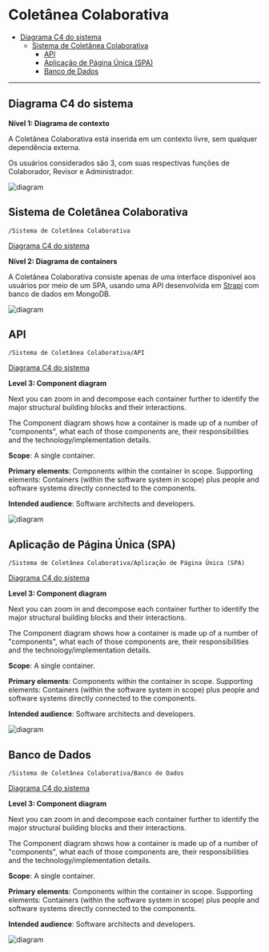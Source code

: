 # Coletânea Colaborativa

* [Diagrama C4 do sistema](#Diagrama-C4-do-sistema)
  * [Sistema de Coletânea Colaborativa](#Sistema-de-Colet%C3%A2nea-Colaborativa)
    * [API](#API)
    * [Aplicação de Página Única (SPA)](#Aplica%C3%A7%C3%A3o-de-P%C3%A1gina-%C3%9Anica-(SPA))
    * [Banco de Dados](#Banco-de-Dados)

---

## Diagrama C4 do sistema

**Nível 1: Diagrama de contexto**

A Coletânea Colaborativa está inserida em um contexto livre, sem qualquer dependência externa.

Os usuários considerados são 3, com suas respectivas funções de Colaborador, Revisor e Administrador.


![diagram](https://www.plantuml.com/plantuml/svg/0/PPB1ZjCm48RlbVeEfXUwqhQvSEAqgsu5I5rObLQ8KpLhJnjBjYUonw7mDWi7n0Fm17annaafHIlbuFns_l_x9xv9396pTqfJO3moZKSlRD0k6rGrSvDULrM4B_E3vJe_veInFnXuhibNOAA5qBhSv6hnQlRW8F3sVbKvO4miqcunsCuRoHYFngFLxUSFsytkqxlDszrg-MRv_cvwLVG7Z8d2L9ExLfC5ENYa28RYH5wtNkMKkwTeIJ2zqj20jWO4KHuj255fku-GL0CHL6q3fVdawkmQiHMRDROs3OvhJ0s5r3srw5H3KSMo9pPYSN82OxMb0AQuoWdzZmdJjO8cKWl1aAAiGlU3BlF0U0cvDTu6c_ZSOo7Stmho0IC6NR0fSwHqhfSKAk1S-f2doqpPY0D_7_JnQsBqqwJrC2xaxdj0K7ydnxQ54Yb0tZ9U1FJZGYz-Q2ptorDZx6baOSEUeeVkP_SRBqUgcjZzcXdSIorpcl3BWMItFFAqp6Mod7cmJgLUBWYR6iMHCGPmwjvgwKjxLikZhY4S1EFoWzvpF5gZ6wx2K72ReEX5xN_bCxKV-7_g3GRJNxa_)

## Sistema de Coletânea Colaborativa

`/Sistema de Coletânea Colaborativa`

[Diagrama C4 do sistema](#Colet%C3%A2nea-Colaborativa)

**Nível 2: Diagrama de containers**

A Coletânea Colaborativa consiste apenas de uma interface disponível aos usuários por meio de um SPA, usando uma API desenvolvida em [Strapi](https://strapi.io/) com banco de dados em MongoDB.


![diagram](https://www.plantuml.com/plantuml/svg/0/RLFDRXCn4Bv7oZkO750YXUJ2YLFRjA95QRlAZn2dQ6fF4oElPsLxjog85-7MSa3YpXFiYp7ZRKCZYA9eCplwVksZc22akdHAaqzWFOP-xvNrsjK6rIwbAhwRJWFSJROsxUgREcAGJVHfegcSWWaMVEFggfxEthuf7FYqlfnF7IICYKURsJFkf6AQVg_Vcnz_kbwlDXylLkUR-TdxiwlJuKZc1OP8VgZ9ZTLWHWvkA82XCE2_wrBLiMuVWYLMMYeD5MXhW4NoLxE8eBIz3H1L1G7KpdgAay5eZngmOPW5DZPsY0kC5VdOFZJeL4L11Nd7C0pnX0J6QaiUZA3oXlwh2UDOGHMe0Mz8KQry-uDUye4fcUJObDRRcFO-PgpxYqZUOa2lHJRLAL3SsuiA5QHQ_519BpdvHUZqPwBbVKnORawezWR2_J1gtUM6gNtq2EevmcGR68pKLyMVVaz-zvqCOmKYit9MG_kJFOYsedtOMW-g_Uvvh8RBudWauZz30v6phbBkO86W4ujQWNLtrXjPAJYIzfTAP421kgrz3j1rJULc3gnAgYNQp5gNoaE3Mx6Q3HugDJSCVm9UvsN6eoY4b-ItT78gZqjm3MJgA2LQVqkX55U_CN9oBWV1hqX5Az6nyoxYW2PtOQD0WyOOQTmTeJ5F4hYTz8r9_qSNL5OIB2wo16wwiY-2OBx349xE9oaEzS3--MfLBASVbjTNcQIZMQ3h2BBxEGE-LiWLO8FFIcGbjzW9MKSGUi6PPaZP-oPuifZlLjUvB8wwQRuR_qpp2JwOzdj7w4s-nNy0)

## API

`/Sistema de Coletânea Colaborativa/API`

[Diagrama C4 do sistema](#Colet%C3%A2nea-Colaborativa)

**Level 3: Component diagram**

Next you can zoom in and decompose each container further to identify the major structural building blocks and their interactions.

The Component diagram shows how a container is made up of a number of "components", what each of those components are, their responsibilities and the technology/implementation details.

**Scope**: A single container.

**Primary elements**: Components within the container in scope.
Supporting elements: Containers (within the software system in scope) plus people and software systems directly connected to the components.

**Intended audience**: Software architects and developers.

![diagram](https://www.plantuml.com/plantuml/svg/0/fLJBRjim4Bm7o3ziVIXim8qlFVKKsqcR17aOiTt7oLXHQvaj7m99sJMA_dkNb6B9QL04g2-cLgFPuUoGvpwW2vLMfoTlf16goWas8PJ-msZaS7TMoB2fiigJ4zO4Ck5CM3t2t4aqMrMLrMZw_jrCeGdBkzkHma0-S6arjRgq9kBBH7vwSZl-zh1ShBvSBwvMjvUVBkyl-eDOdp8lIaEkxqiSGcykJQ48PbWGZCjIIO51MjFZLzznYruuMGP0auCZ527MPyvkPKuUK2a86mB9KfsX01cQ7ym7wyg8o89AXZq42wBomMfo7hOIupVImOuoo9pTyMRFUeEkCXs5tTbCggGfzloA6fqqn-r1IIq3vU2hp7Dx6_v3ZgxxDNyvRQMWPxhoZDjVOC0CFKKfZwIm9eQdCip5XZJ6j_DW7SkCqsJp2kc3IsWMkBPEf_KGDkWtl0MiM8O9ZVqW7ENn4PKV0Wf1teEo1JzG44dMVEy3wTNbpz3NcO-6iSYrGqqmQVPTGpfIui3iEfaak70mg2C8CBDLQ1rAtMrb0gzOl_6OhEm8wJYqcZ0oHxVlOocvxNXsVHIg0VmwFG7-7VBQzx8mAOQ5WMi3aSfPfSX5sNUVf_384M_BiJfMYbEJVFLncf62jn2NBuxVrpOCdhTkDzORDqkOLvg3jd-LZaCGspZj-FnoBZspM6QflUPmHIa78_zMuabKZhCPZMYMxTiqlzB5dKm8Zu_0SR9TZ2DdANbYYdgoGn0Rh1zAz7vdNTuPth4E3j8Q1URqZpZ1nuHuGTKOwe-1JQf7eGySnxDeSXERyn5gCj0nOUdfu584j9FgAdoEQWdIGNqapE4jxBX4R4bKU7CncNQ_wB3LPoXHnkk6RzUhnM8sZ-ZVKMjg46_C9h1Fo9lvmtqBFQ0wsNePMMFrQmZrQ_ZEoUJfwly3)

## Aplicação de Página Única (SPA)

`/Sistema de Coletânea Colaborativa/Aplicação de Página Única (SPA)`

[Diagrama C4 do sistema](#Colet%C3%A2nea-Colaborativa)

**Level 3: Component diagram**

Next you can zoom in and decompose each container further to identify the major structural building blocks and their interactions.

The Component diagram shows how a container is made up of a number of "components", what each of those components are, their responsibilities and the technology/implementation details.

**Scope**: A single container.

**Primary elements**: Components within the container in scope.
Supporting elements: Containers (within the software system in scope) plus people and software systems directly connected to the components.

**Intended audience**: Software architects and developers.


![diagram](https://www.plantuml.com/plantuml/svg/0/RLBBRjD05Dr7yZzSiaga4czOmQPfg4XHsbfv2B6ABlQDFT9uPZIFH0Zn8-mG2oH-mp_6lNRJgXHlnlTrpZrpvZ94z36r6eB3RFHAcLAdYg29qOMtUUxnDAjLRDAN5CYNraGoSLRQDiVAApH7dLpA5szU5nfDtDskSesHGkJKVc5RPutqEoR8HjbeDVzylzlkFzrib_lLzOVhk_UJgUGNZ8lAa9-WKnSmdXStOpusqNCiVuMtn-uFO813CgMo1hMgiA803Zs2XKqn1sSzjAGiyFxBxRROv1ytztUpyNEA_PLDfaB_TSAAXSjfLMBtk_lL3nRTprePXEw7uJHC67WwdiAtR0JyFKgQU1inyFXQJbbnJLX6y3P5yX8lqLIQF0Ijk1-2Od2fAbFBHi_HM8iLj2iC95lqiQ2iR8bw4wt7cYI-fHAD2gs55BXda5ydzAnec0BEiW5Ih13mITti9IsM58BjQLWq7AnlcOJZRKEW-vmJuXU3Zln1QJ7cuRfuvo7tD2-JS6h84yG1hgOA659U4h0CE2ew0LyJKAKYD2hatCqTiWT6Tbc8lujxQzA3NSFxs0MKon1xyzxfmMFfEaiwtwYqJjyDjGVF_bSw2_gtbeqkoLJzy_qB)

## Banco de Dados

`/Sistema de Coletânea Colaborativa/Banco de Dados`

[Diagrama C4 do sistema](#Colet%C3%A2nea-Colaborativa)

**Level 3: Component diagram**

Next you can zoom in and decompose each container further to identify the major structural building blocks and their interactions.

The Component diagram shows how a container is made up of a number of "components", what each of those components are, their responsibilities and the technology/implementation details.

**Scope**: A single container.

**Primary elements**: Components within the container in scope.
Supporting elements: Containers (within the software system in scope) plus people and software systems directly connected to the components.

**Intended audience**: Software architects and developers.

![diagram](https://www.plantuml.com/plantuml/svg/0/fLHBRnen4BuZyH-c72gGQBZqr5Duf4sYF50WVPpGh7TOtFgnihrGLFM_T-mbx996LQHomPuTV_FDDvzzxWEwK6a56HfXPpJ3tFfkvuqqGbKvmIQ4qdyOZHpkpWePDbLMUNB2ca0cd0chHvWxYMQhgh8QJT-_coiquV7sPgGma0ySMasjBgs9-ILNwdQwdPlnj_l7vUhBrV9oTNFnwU9krX_4-9HnKHfoVL_Y47eBQGf5CCU2O5oMIWeCqfeUV_gEM_J2oJ80cXmSeGWnFdTsAtFoW4f1s118fkeCXTZX3yQ3TML4H44bmnw21L7vO3Kv3rk9yOnqiACCCcTttEnPRz1cfYEnMvj9bJZ5cbzHevFcj3megMMW77oLUIvlmt_GqNMzmrzEMode6Qyyu_8p39YXfqZbWHJMmF0KXeNOaCRuTH6iOvfncYnU8NrmAPi9hgtJQJs43VeDju0Lqp3X83y8HtdSel93G278Ur2su0q5aMWjzZwGNbty37sT-IWOarmxr0IJGzzrIejA79XT9v441uu2jGW1PhOAZKAfkgrCu1NpDnwJb2qYBOLM4yxCqUtxM4ekEvvVdPXg0B-w7U3VqQzzBmkJR5WOk38GePnLYboaVVjv2WziyIOSesEbs3L9Ln-d6I6uXRXySVo-bc7ml7JJM6zyMCAYqcoq_Qju78tOs6d7zvTzwHd5CagjDPihKZaA-JSJJw9oxCqen67PV4tpArtiP49uUWLEdUsY7TbBIHDJr9CTWjXWlIdH-vrrUMjufppOI6iKcDC_x0GVKyOBhCPG7mOMgHw5FcASpkBWcrYShz310oqH7ZqTLOe9pQJQ39zdDG3feZuGvl0MTXmYbYGol9vDfkqJBRJw3YN8-DpmwtgvNCuNCVjtv9eAn1VpODYdpEl5_LsJUingUUlbp3fNlmPGlmRld4oUdlu_)